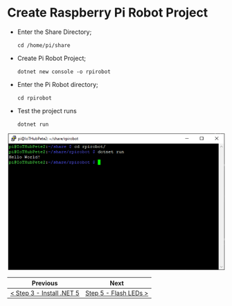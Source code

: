 # Create Raspberry Pi Robot Project #

- Enter the Share Directory;

    ```
    cd /home/pi/share
    ```

- Create Pi Robot Project;

    ```
    dotnet new console -o rpirobot
    ```

- Enter the Pi Robot directory;

    ```
    cd rpirobot
    ```

- Test the project runs

    ```
    dotnet run
    ```

<p align="center">
    <img src="images/04-hello-world.png" width="500px" >
</p>

| Previous | Next |
| -------- | ---- |
| [< Step 3 - Install .NET 5](/03-install-dot-net-5.md) | [Step 5 - Flash LEDs >](05-flash-leds.md) |